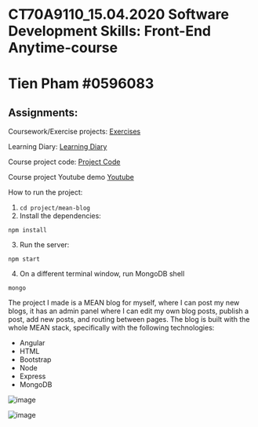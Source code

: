 # CT70A9110_15.04.2020 Software Development Skills: Front-End Anytime-course

# Tien Pham #0596083

## Assignments:
Coursework/Exercise projects: [Exercises](https://github.com/tienpham94/LUT-software-skills-fullstack/tree/master/exercises-coursework)

Learning Diary: [Learning Diary](https://github.com/tienpham94/LUT-software-skills-fullstack/blob/master/learning-diary/Learning-diary.md)

Course project code: [Project Code](https://github.com/tienpham94/LUT-software-skills-fullstack/tree/master/project/mean-blog)

Course project Youtube demo [Youtube](https://www.youtube.com/watch?v=Tjcn_q6aUNI)

How to run the project:
1. `cd project/mean-blog`
2. Install the dependencies:
```
npm install
```
3. Run the server:
```
npm start
```
4. On a different terminal window, run MongoDB shell
```
mongo
```

The project I made is a MEAN blog for myself, where I can post my new blogs, it has an admin panel where I can edit my own blog posts, publish a post, add new posts, and routing between pages. The blog is built with the whole MEAN stack, specifically with the following technologies:
- Angular 
- HTML 
- Bootstrap
- Node
- Express
- MongoDB

![image](https://user-images.githubusercontent.com/25751050/86369150-b6660400-bc86-11ea-941b-878dca15fb5a.png)

![image](https://user-images.githubusercontent.com/25751050/86369224-cb429780-bc86-11ea-91e8-1f5eb54d4441.png)

